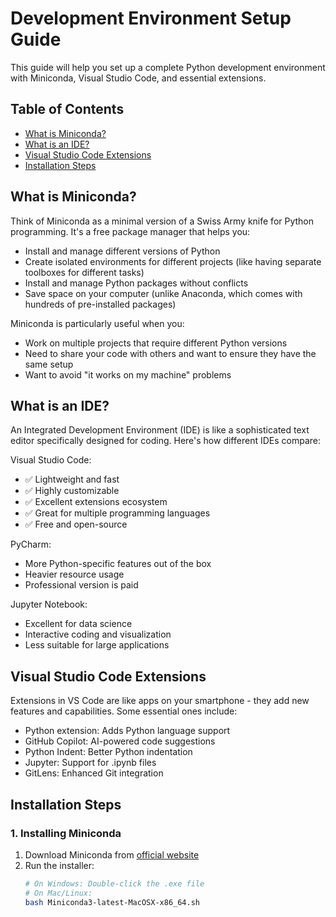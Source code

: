 # Development Environment Setup Guide

This guide will help you set up a complete Python development environment with Miniconda, Visual Studio Code, and essential extensions.

## Table of Contents
- [What is Miniconda?](#what-is-miniconda)
- [What is an IDE?](#what-is-an-ide)
- [Visual Studio Code Extensions](#visual-studio-code-extensions)
- [Installation Steps](#installation-steps)

## What is Miniconda?
Think of Miniconda as a minimal version of a Swiss Army knife for Python programming. It's a free package manager that helps you:
- Install and manage different versions of Python
- Create isolated environments for different projects (like having separate toolboxes for different tasks)
- Install and manage Python packages without conflicts
- Save space on your computer (unlike Anaconda, which comes with hundreds of pre-installed packages)

Miniconda is particularly useful when you:
- Work on multiple projects that require different Python versions
- Need to share your code with others and want to ensure they have the same setup
- Want to avoid "it works on my machine" problems

## What is an IDE?
An Integrated Development Environment (IDE) is like a sophisticated text editor specifically designed for coding. Here's how different IDEs compare:

Visual Studio Code:
- ✅ Lightweight and fast
- ✅ Highly customizable
- ✅ Excellent extensions ecosystem
- ✅ Great for multiple programming languages
- ✅ Free and open-source

PyCharm:
- More Python-specific features out of the box
- Heavier resource usage
- Professional version is paid

Jupyter Notebook:
- Excellent for data science
- Interactive coding and visualization
- Less suitable for large applications

## Visual Studio Code Extensions
Extensions in VS Code are like apps on your smartphone - they add new features and capabilities. Some essential ones include:

- Python extension: Adds Python language support
- GitHub Copilot: AI-powered code suggestions
- Python Indent: Better Python indentation
- Jupyter: Support for .ipynb files
- GitLens: Enhanced Git integration

## Installation Steps

### 1. Installing Miniconda

1. Download Miniconda from [official website](https://docs.conda.io/en/latest/miniconda.html)
2. Run the installer:
   ```bash
   # On Windows: Double-click the .exe file
   # On Mac/Linux:
   bash Miniconda3-latest-MacOSX-x86_64.sh

